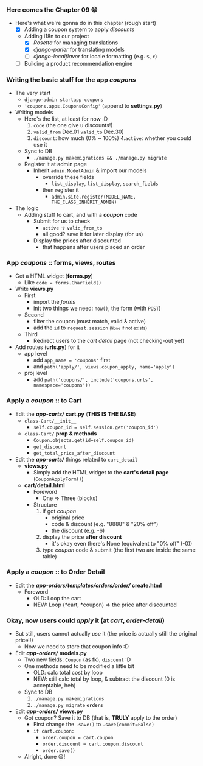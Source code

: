 
### Here comes the Chapter 09 😁
- Here's what we're gonna do in this chapter (rough start)
    - [x] Adding a coupon system to apply *discounts*
    - Adding i18n to our project 
        - [x] *Rosetta* for managing translations 
        - [x] *django-parler* for translating models 
        - [ ] *django-localflavor* for locale formatting (e.g. ```$```, ```¥```) 
    - [ ] Building a product recommendation engine
    
### Writing the basic stuff for the app *coupons* 
- The very start 
    - ```django-admin startapp coupons```
    - ```'coupons.apps.CouponsConfig'``` (append to **settings.py**)
- Writing models 
    - Here's the list, at least for now :D 
        1. ```code``` (the one give u discounts!)
        2. ```valid_from``` Dec.01 ```valid_to``` Dec.30)
        3. ```discount```: how much (0% ~ 100%)
        4.```active```: whether you could use it 
    - Sync to DB 
        - ```./manage.py makemigrations && ./manage.py migrate```
    - Register it at admin page 
        - Inherit ```admin.ModelAdmin``` & import our models 
            - override these fields 
                - ```list_display```, ```list_display```, ```search_fields```
            - then register it 
                - ```admin.site.register(MODEL_NAME, THE_CLASS_INHERIT_ADMIN)```
- The logic 
    - Adding stuff to cart, and with a ***coupon*** code
        - Submit for us to check 
            - ```active``` -> ```valid_from_to```
            - all good? save it for later display (for us)
        - Display the prices after discounted 
            - that happens after users placed an order 

### App *coupons* :: forms, views, routes
- Get a HTML widget (**forms.py**)
    - Like ```code = forms.CharField()```
- Write **views.py**
    - First 
        - import the *forms*
        - init two things we need: ```now()```, the form (with ```POST```)
    - Second 
        - filter the coupon (must match, valid & active)
        - add the ```id``` to ```request.session``` <small>(```None``` if not exists)</small>
    - Third 
        - Redirect users to the *cart detail* page (not checking-out yet)
- Add routes (**urls.py**) for it 
    - app level 
        - add ```app_name = 'coupons'``` first 
        - and ```path('apply/', views.coupon_apply, name='apply')```
    - proj level 
        - add ```path('coupons/', include('coupons.urls', namespace='coupons'))```

### Apply a *coupon* :: to **Cart**
- Edit the ***app-carts/*** **cart.py** (**THIS IS THE BASE**)
    - ```class-Cart/__init__```
        - ```self.coupon_id = self.session.get('coupon_id')```
    - ```class-Cart/``` **prop & methods**
        - ```Coupon.objects.get(id=self.coupon_id)```
        - ```get_discount```
        - ```get_total_price_after_discount```
- Edit the ***app-carts/*** things related to ```cart_detail```
    - **views.py** 
        - Simply add the HTML widget to the **cart's detail page** (```CouponApplyForm()```)
    - **cart/detail.html**
        - Foreword 
            - One => Three (blocks)
        - Structure 
            1. if got *coupon*
                - original price 
                - code & discount (e.g. "8888" & "20% off")
                - the discount (e.g. -6)
            2. display the price **after discount** 
                - it's okay even there's None (equivalent to "0% off" (-0))
            3. type *coupon* code & submit (the first two are inside the same table) 
                

### Apply a *coupon* :: to **Order Detail**
- Edit the ***app-orders/templates/orders/order/*** **create.html**
    - Foreword
        - OLD: Loop the cart 
        - NEW: Loop (*cart, *coupon) => the price after discounted 

### Okay, now users could *apply* it (at ***cart***, ***order-detail***)
- But still, users cannot actually *use* it (the price is actually still the original price!!)
    - Now we need to store that coupon info :D 
- Edit ***app-orders/*** **models.py**
    - Two new fields: ```Coupon``` (as fk), ```discount``` :D 
    - One methods need to be modified a little bit
        - OLD: calc total cost by loop 
        - NEW: still calc total by loop, & subtract the discount (0 is acceptable, heh)
    - Sync to DB 
        1. ```./manage.py makemigrations```
        2. ```./manage.py migrate``` **```orders```**
- Edit ***app-orders/*** **views.py**
    - Got coupon? Save it to DB (that is, **TRULY** apply to the order)
        - First change the ```.save()``` to ```.save(commit=False)```
        - ```if cart.coupon:```
            - ```order.coupon = cart.coupon```
            - ```order.discount = cart.coupon.discount```
            - ```order.save()```
    - Alright, done 😃!


